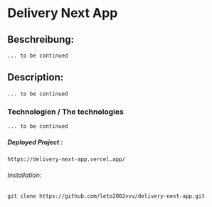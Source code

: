 # Delivery Next App

## Beschreibung:
	... to be continued

## Description:
	... to be continued

### Technologien / The technologies 
	... to be continued

##### Deployed Project :
	https://delivery-next-app.vercel.app/
	

###### Installation:
	git clone https://github.com/leto2002vvv/delivery-next-app.git


